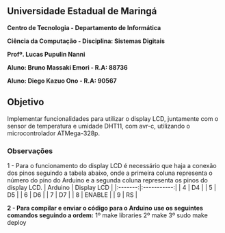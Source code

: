 ## Universidade Estadual de Maringá
**Centro de Tecnologia - Departamento de Informática**

**Ciência da Computação - Disciplina: Sistemas Digitais**

**Profº. Lucas Pupulin Nanni**

**Aluno: Bruno Massaki Emori - R.A: 88736**

**Aluno: Diego Kazuo Ono - R.A: 90567**

## Objetivo
Implementar funcionalidades para utilizar o display LCD, juntamente com o sensor de temperatura e umidade DHT11, com avr-c, utilizando o microcontrolador ATMega-328p.

### Observações

1 - Para o funcionamento do display LCD é necessário que haja a conexão dos pinos seguindo a tabela abaixo, onde a primeira coluna representa o número do pino do Arduino e a segunda coluna representa os pinos do display LCD.
| Arduino | Display LCD |
|:-------:|:-----------:|
|    4    |      D4     |
|    5    |      D5     |
|    6    |      D6     |
|    7    |      D7     |
|    8    |    ENABLE   |
|    9    |      RS     |

**2 - Para compilar e enviar o código para o Arduino use os seguintes comandos seguindo a ordem:**
    1º make libraries
    2º make
    3º sudo make deploy
